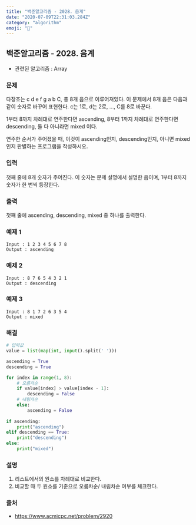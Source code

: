```yaml
---
title: "백준알고리즘 - 2028. 음계"
date: "2020-07-09T22:31:03.284Z"
category: "algorithm"
emoji: "🎹"
---
```


## 백준알고리즘 - 2028. 음계

- 관련된 알고리즘 : Array

### 문제

다장조는 c d e f g a b C, 총 8개 음으로 이루어져있다. 이 문제에서 8개 음은 다음과 같이 숫자로 바꾸어 표현한다. c는 1로, d는 2로, ..., C를 8로 바꾼다.

1부터 8까지 차례대로 연주한다면 ascending, 8부터 1까지 차례대로 연주한다면 descending, 둘 다 아니라면 mixed 이다.

연주한 순서가 주어졌을 때, 이것이 ascending인지, descending인지, 아니면 mixed인지 판별하는 프로그램을 작성하시오.

### 입력

첫째 줄에 8개 숫자가 주어진다. 이 숫자는 문제 설명에서 설명한 음이며, 1부터 8까지 숫자가 한 번씩 등장한다.

### 출력

첫째 줄에 ascending, descending, mixed 중 하나를 출력한다.

### 예제 1

```
Input : 1 2 3 4 5 6 7 8
Output : ascending
```

### 예제 2

```
Input : 8 7 6 5 4 3 2 1
Output : descending
```

### 예제 3

```
Input : 8 1 7 2 6 3 5 4 
Output : mixed
```

### 해결

```python
# 입력값
value = list(map(int, input().split(' ')))

ascending = True
descending = True

for index in range(1, 8):
    # 오름차순
    if value[index] > value[index - 1]:
        descending = False
    # 내림차순
    else:
        ascending = False
        
if ascending:
    print("ascending")
elif descending == True:
    print("descending")
else:
    print("mixed")
```

### 설명

1. 리스트에서의 원소를 차례대로 비교한다.
2. 비교할 때 두 원소를 기준으로 오름차순/ 내림차순 여부를 체크한다.

### 출처

- https://www.acmicpc.net/problem/2920
